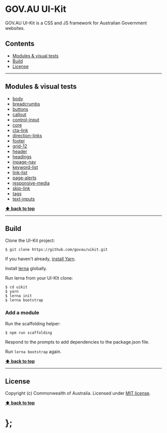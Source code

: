GOV.AU UI-Kit
=============

GOV.AU UI-Kit is a CSS and JS framework for Australian Government websites.

## Contents

* [Modules & visual tests](#modules)
* [Build](#build)
* [License](#license)

----------------------------------------------------------------------------------------------------------------------------------------------------------------

## Modules & visual tests

- [body](http://uikit.apps.staging.digital.gov.au/packages/body/tests/site/)
- [breadcrumbs](http://uikit.apps.staging.digital.gov.au/packages/breadcrumbs/tests/site/)
- [buttons](http://uikit.apps.staging.digital.gov.au/packages/buttons/tests/site/)
- [callout](http://uikit.apps.staging.digital.gov.au/packages/callout/tests/site/)
- [control-input](http://uikit.apps.staging.digital.gov.au/packages/control-input/tests/site/)
- [core](http://uikit.apps.staging.digital.gov.au/packages/core/tests/site/)
- [cta-link](http://uikit.apps.staging.digital.gov.au/packages/cta-link/tests/site/)
- [direction-links](http://uikit.apps.staging.digital.gov.au/packages/direction-links/tests/site/)
- [footer](http://uikit.apps.staging.digital.gov.au/packages/footer/tests/site/)
- [grid-12](http://uikit.apps.staging.digital.gov.au/packages/grid-12/tests/site/)
- [header](http://uikit.apps.staging.digital.gov.au/packages/header/tests/site/)
- [headings](http://uikit.apps.staging.digital.gov.au/packages/headings/tests/site/)
- [inpage-nav](http://uikit.apps.staging.digital.gov.au/packages/inpage-nav/tests/site/)
- [keyword-list](http://uikit.apps.staging.digital.gov.au/packages/keyword-list/tests/site/)
- [link-list](http://uikit.apps.staging.digital.gov.au/packages/link-list/tests/site/)
- [page-alerts](http://uikit.apps.staging.digital.gov.au/packages/page-alerts/tests/site/)
- [responsive-media](http://uikit.apps.staging.digital.gov.au/packages/responsive-media/tests/site/)
- [skip-link](http://uikit.apps.staging.digital.gov.au/packages/skip-link/tests/site/)
- [tags](http://uikit.apps.staging.digital.gov.au/packages/tags/tests/site/)
- [text-inputs](http://uikit.apps.staging.digital.gov.au/packages/text-inputs/tests/site/)

**[⬆ back to top](#content)**

----------------------------------------------------------------------------------------------------------------------------------------------------------------

## Build

Clone the UI-Kit project:

```shell
$ git clone https://github.com/govau/uikit.git
```

If you haven't already,
[install Yarn](https://yarnpkg.com/en/docs/instal).

Install [lerna](https://github.com/lerna/lerna) globally.

Run lerna from your UI-KIt clone:

```shell
$ cd uikit
$ yarn
$ lerna init
$ lerna bootstrap
```

### Add a module

Run the scaffolding helper:

```shell
$ npm run scaffolding
```

Respond to the prompts to add dependencies to the package.json file.

Run `lerna bootstrap` again.

**[⬆ back to top](#content)**

----------------------------------------------------------------------------------------------------------------------------------------------------------------

## License

Copyright (c) Commonwealth of Australia.
Licensed under [MIT license](https://raw.githubusercontent.com/govau/uikit/master/LICENSE).

**[⬆ back to top](#content)**

# };
